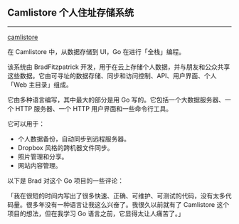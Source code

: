 ## Camlistore 个人住址存储系统

---

[camlistore](camlistore.org)

在 Camlistore 中，从数据存储到 UI，Go 在进行「全栈」编程。

该系统由 BradFitzpatrick 开发，用于在云上存储个人数据，并与朋友和公众共享这些数据。它由可寻址的数据存储、同步和访问控制、API、用户界面、个人「Web 主目录」组成。

它由多种语言编写，其中最大的部分是用 Go 写的。它包括一个大数据服务器、一个 HTTP 服务器、一个 HTTP 用户界面和一些命令行工具。

它可以用于：

- 个人数据备份，自动同步到远程服务器。
- Dropbox 风格的跨机器文件同步。
- 照片管理和分享。
- 网站内容管理。


以下是 Brad 对这个 Go 项目的一些评论：

「我在很短的时间内写出了很多快速、正确、可维护、可测试的代码，没有太多代码量。很多年没有一种语言让我这么兴奋了。我很久以前就有了 Camlistore 这个项目的想法，但在我学习 Go 语言之前，它显得太让人痛苦了。」
